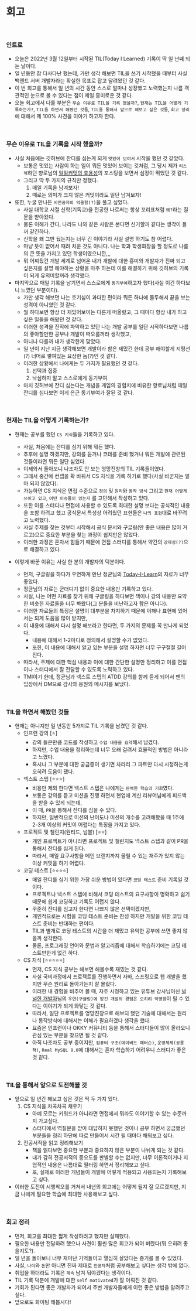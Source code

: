 # 회고
<br>

### 인트로

- 오늘은 2022년 3월 12일부터 시작된 TIL(Today I Learned) 기록이 딱 일 년째 되는 날이다.
- 일 년동안 참 다사다난 했는데, 가만 생각 해보면 TIL을 쓰기 시작했을 때부터 사실 백엔드 서버 개발자라는 확실한 목표로 잡고 달려왔던 것 같다.
- 이 번 회고를 통해서 일 년의 시간 동안 스스로 얼마나 성장했고 노력했는지 나름 객관적인 눈으로 볼 수 있다는 점이 제일 흥미로운 것 같다.
- 오늘 회고에서 다룰 부분은 `무슨 이유로 TIL을 기록 했을까?`, `현재는 TIL을 어떻게 기록하는가?`, `TIL을 하면서 해봤던 것들`, `TIL을 통해서 앞으로 해보고 싶은 것들`, `회고 정리`에 대해서 제 100% 사견을 이야기 하고자 한다.

<br>

### 무슨 이유로 TIL을 기록을 시작 했을까?

- 사실 처음에는 깃허브에 잔디를 심는게 되게 `멋있어 보여서` 시작을 했던 것 같았다.
    - 보통은 멋있는 사람이 하는 일이 뭐든 멋있어 보이는 것처럼, 그 당시 제가 `리스펙`하던 향로님의 [일일커밋의 효용성](https://jojoldu.tistory.com/402)의 포스팅을 보면서 심장이 뛰었던 것 같다.
    - 그리고 딱 두 가지의 규칙만 정했다.
        1. 매일 기록을 남겨보자!
        2. 때로는 의미가 크지 않은 커밋이라도 일단 남겨보자!
- 또한, 누굴 만나든 `비전공자의 억울함(?)`을 풀고 싶었다.
    - 사실 대학교 시절 신학(기독교)을 전공한 나로써는 항상 꼬리표처럼 `왜?`라는 질문을 받아왔다.
    - 물론 이해가 간다, 나라도 나와 같은 사람은 본다면 신기할꺼 같다는 생각이 들꺼 같긴하다.
    - 신학을 왜 그만 뒀는지는 너무 긴 이야기라 사실 설명 하기도 참 어렵다.
    - 마냥 뜻이 없어서 때려 치운 것도 아니다. 나는 학과 학생회장을 할 정도로 나름의 큰 뜻을 가지고 있던 학생이였으니깐,,,
    - 뭐 어찌됬건 개발 세계로 넘어온 내가 개발에 대한 흥미와 개발자가 진짜 되고 싶은지를 설명 해야하는 상황을 마주 하는데 이를 해결하기 위해 깃허브의 기록이 되게 유의미할꺼라 생각했다.
- 마지막으로 매일 기록을 남기면서 스스로에게 `동기부여`하고자 했다(사실 이건 하다보니 느꼈던 부분이다).
    - 가만 생각 해보면 나는 호기심이 과다한 편이라 뭐든 하나에 몰두해서 끝을 보는 성격이 아니였던 것 같다.
    - 뭘 하다보면 항상 더 재밌어보이는 다른게 떠올랐고, 그 때마다 항상 내가 하고 싶은 일들을 해왔던 것 같다.
    - 이러한 성격을 진작에 파악하고 있던 나는 개발 공부를 일단 시작하다보면 나름의 좋아할만한 공부나 개발이 떠오를꺼라 생각했고,
    - 아니나 다를까 내가 생각한게 맞았다.
    - 일 년이 지난 지금 생각해보면 개발이라 함은 재밌긴 한데 공부 해야할게 지평선(?) 너머로 쌓여있는 요상한 놈(?)인 것 같다.
    - 이러한 상황에서 나에게는 두 가지가 필요했던 것 같다.
        1. 선택과 집중
        2. 낙심하지 말고 스스로에게 동기부여
    - 마치 깃허브에 잔디 심는다는 개념을 게임의 경험치에 비유한 향로님처럼 매일 잔디를 심다보면 이게 은근 동기부여가 잘된 것 같다.

<br>

### 현재는 TIL을 어떻게 기록하는가?

- 현재는 공부를 했던 `CS 지식`들을 기록하고 있다.
    - 사실, 처음에는 잔디를 심기 위해 뭐든 했다.
    - 추후에 설명 하겠지만, 강의를 듣거나 코테를 준비 했거나 뭐든 개발에 관련된 것들이라면 뭐든 일단 심었다.
    - 이제와서 돌아보니 나조차도 안 보는 엉망진창의 TIL 기록들이였다.
    - 그래서 중간에 컨셉을 확 바꿔서 CS 지식을 기록 하기로 했다(사실 바꾼지는 얼마 되지 않았다).
    - 가능하면 CS 지식은 면접 수준으로 `정의` 및 `원리`와 `동작 방식` 그리고 `현재 어떻게 쓰이고 있고`, `어떤 이슈들이 있는지` 를 고민해서 작성하고 있다.
    - 또한 이를 스터디나 면접에 사용할 수 있도록 최대한 설명 보다는 공식적인 내용을 포함 하려고 했고 공식문서 특성상 어려웠던 표현들은 `나의 표현`대로 바꾸려고 노력했다.
    - 사실 주제를 찾는 것부터 시작해서 공식 문서와 구글링(안 좋은 내용은 많이 거르고)으로 중요한 부분을 찾는 과정이 쉽지만은 않았다.
    - 이러한 과정은 혼자서 힘들기 때문에 면접 스터디를 통해서 약간의 `강제성(?)`으로 해결하고 있다.

- 이렇게 바꾼 이유는 사실 한 분의 개발자의 덕분이다.
    - 먼저, 구글링을 하다가 우연하게 만난 정균님의 [Today-I-Learn](https://github.com/wjdrbs96/Today-I-Learn)의 자료가 너무 좋았다.
    - 정균님의 자료는 군더디기 없이 중요한 내용만 기록하고 있다.
    - 사실, 나는 어떤 자료를 찾기 위해 구글링을 하다보면 책이나 강의 내용만 요약한 비슷한 자료들을 너무 봐왔다(그 분들을 비난하고자 함은 아니다).
    - 이러한 자료들의 특징은 설명이 대부분을 차지하기 때문에 이해나 표현에 있어서는 되게 도움을 많이 받지만,
    - 이 내용에 대해서 다시 설명 해보라고 한다면, 두 가지의 문제를 꼭 만나게 되었다.
        - 내용에 대해서 1-2마디로 정의해서 설명할 수가 없었다.
        - 또한, 이 내용에 대해서 알고 있는 부분을 설명 하자면 너무 구구절절 길어진다.
    - 따라서, 주제에 대한 핵심 내용과 이에 대한 간단한 설명만 정리하고 이를 면접이나 스터디에서 잘 전달할 수 있도록 노력하고 있다.
    - TMI이기 한데, 정균님과 넥스트 스텝의 ATDD 강의를 함께 듣게 되어서 팬의 입장에서 DM으로 감사와 응원의 메시지를 보냈다.

<br>

### TIL을 하면서 해봤던 것들

- 현재는 아니지만 일 년동안 5가지로 TIL 기록을 남겼던 것 같다.
    - 인프런 강의 [⭐️]
        - 강의 들은만큼 코드를 작성하고 `수업 내용을 요약`해서 남겼다.
        - 하지만, 수업 내용을 정리하는데 너무 오래 걸려서 효율적인 방법은 아니라고 느꼈다.
        - 혹시나 그 부분에 대한 궁금증이 생기면 차라리 그 파트만 다시 시청하는게 오히려 도움이 됐다.
    - 넥스트 스텝 [⭐️⭐️⭐️]
        - 비용만 제외 한다면 넥스트 스텝은 나에게는 `완벽한 학습의 기회`였다.
        - 보통은 강의를 듣고 미션을 진행 하면서 현업에 계신 리뷰어님에게 피드백을 받을 수 있게 되는데,
        - 이 때, `PR`을 통해서 잔디를 심을 수 있다.
        - 하지만, 일반적으로 미션의 난이도나 미션의 개수를 고려해봤을 때 1주에 2-3개 이상의 커밋이 어렵다는 특징을 가지고 있다.
    - 프로젝트 및 챌린지(원티드, 넘블) [⭐️⭐️]
        - 개인 프로젝트가 아니라면 프로젝트 및 챌린지도 넥스트 스텝과 같이 PR을 통해서 잔디를 심게 된다.
        - 따라서, 매일 요구사항을 메인 브랜치까지 올릴 수 있는 재주가 있지 않는 이상 커밋을 하기 어렵다.
    - 코딩 테스트  [⭐️⭐️⭐️⭐️]
        - 매일 잔디를 심기 위한 가장 쉬운 방법이 있다면 `코딩 테스트` 준비 기록일 것이다.
        - 프로젝트나 넥스트 스텝에 비해서 코딩 테스트의 요구사항이 명확하고 쉽기 때문에 쉽게 코딩하고 기록도 어렵지 않다.
        - 꾸준히 잔디를 심고자 한다면 나쁘지 않은 선택이겠지만,
        - 개인적으로는 시험을 코딩 테스트 준비는 찬성 하지만 개발을 위한 코딩 테스트 준비는 반대하는 편이다.
        - TIL과 별개로 코딩 테스트의 시간을 더 재밌고 유익한 공부에 쓰면 좋지 않을까 생각한다.
        - 물론, 프로그래밍 언어와 문법과 알고리즘에 대해서 학습하기에는 코딩 테스트만한게 없긴 하다.
    - CS 지식 [⭐️⭐️⭐️⭐️⭐️]
        - 먼저, CS 지식 공부는 해보면 해볼수록 재밌는 것 같다.
        - 사실 국비과정에서 프로젝트를 진행하면서 자바, 스프링으로 웹 개발을 했지만 무슨 원리로 돌아가는지 잘 몰랐다.
        - 이러한 내 경험을 비추어 볼 때, 자주 시청하고 있는 유튜브 강사님이신 [널널한 개발자](https://www.youtube.com/watch?v=TDOWvfyXMIE)님의 `우연(구글링)에 맡긴 개발의 경험은 오히려 악영향`이 될 수 있다는 이야기가 되게 와닿는 것 같다.
        - 따라서, 일단 프로젝트를 엉망진창으로 해보되 했던 기술에 대해서는 원리나 동작방식에 대해서는 이해가 필요하겠다 생각을 했다.
        - 요즘은 인프런이나 OKKY 커뮤니티 등을 통해서 스터디들이 많이 올라오니 관심 있는 부분을 찾으면 될 것 같다.
        - 아직 나조차도 공부 중이지만, `컴퓨터 구조(데이비드 패터슨)`, `운영체제(공룡책)`, `Real MySQL 8.0`에 대해서는 혼자 학습하기 어려우니 스터디가 좋은 것 같다.

<br>

### TIL을 통해서 앞으로 도전해볼 것

- 앞으로 일 년간 해보고 싶은 것은 딱 두 가지 있다.
    1. CS 지식을 차곡차곡 채우기
        - 아예 모르는 키워드가 아니라면 면접에서 뭐라도 이야기할 수 있는 수준까지 가고싶다.
        - 스터디에서 역질문을 받아 대답하지 못했던 것이나 공부 하면서 궁금했던 부분들을 정리 하단에 따로 만들어서 시간 될 때마다 채워보고 싶다.
    2. 전공서적을 읽고 정리해보기
        - 책을 읽다보면 중요한 부분과 중요하지 않은 부분이 나뉘게 되는 것 같다.
        - 내가 감히 전공서적의 중요도를 판별할 수는 없지만, 너무 이론적이거나 지엽적인 내용은 나름대로 필터링 하면서 정리해보고 싶다.
        - 또, 실제로 이러한 개념들이 개발에 어떻게 적용되고 사용되는지 기록해보고 싶다.
- 이러한 도전이 시행착오를 거쳐서 내년의 회고에는 어떻게 될지 잘 모르겠지만, 지금 나에게 필요한 학습에 최대한 사용해보고 싶다.

<br>

### 회고 정리

- 먼저, 회고를 최대한 짧게 작성하려고 했지만 실패했다.
- 필요한 내용만 전달하려 했으나 사견이 훨씬 많은 회고가 되어 버렸다(뭐 오히려 좋을지도?).
- 일 년을 돌아보니 너무 재미난 기억들이고 열심히 살았다는 증거를 볼 수 있었다.
- 사실, `나이`와 `돈`만 아니면 진짜 제대로 `전공자`처럼 공부해보고 싶다는 생각 밖에 없다.
- 취업을 하더라도 기록은 `계속` 남겨 둬야겠다는 생각이다.
- TIL 기록 덕분에 개발에 대한 `self motivated`가 잘 이뤄진 것 같다.
- 기회가 된다면 좋은 개발자가 되어서 주변 개발자들에게 이런 좋은 방법을 알려주고 싶다.
- 앞으로도 화이팅 해봅시다!


<br>
